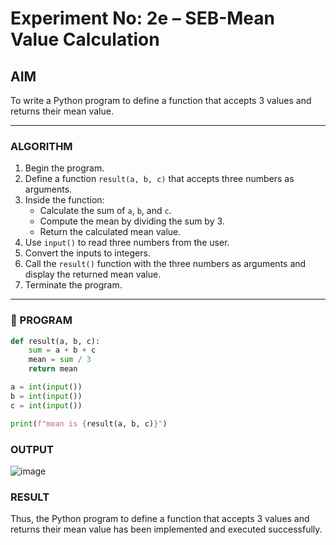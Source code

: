 # Experiment No: 2e – SEB-Mean Value Calculation

## AIM  
To write a Python program to define a function that accepts 3 values and returns their mean value.

---

### ALGORITHM  
1. Begin the program.  
2. Define a function `result(a, b, c)` that accepts three numbers as arguments.
3. Inside the function:
   - Calculate the sum of `a`, `b`, and `c`.
   - Compute the mean by dividing the sum by 3.
   - Return the calculated mean value.
4. Use `input()` to read three numbers from the user.
5. Convert the inputs to integers.
6. Call the `result()` function with the three numbers as arguments and display the returned mean value.
7. Terminate the program.

---

### 🧾 PROGRAM

```python
def result(a, b, c):
    sum = a + b + c
    mean = sum / 3
    return mean

a = int(input())
b = int(input())
c = int(input())

print(f"mean is {result(a, b, c)}")

```
### OUTPUT
![image](https://github.com/user-attachments/assets/f4f2b95a-dde8-41bf-999d-ffa9b0db735f)

### RESULT
Thus, the Python program to define a function that accepts 3 values and returns their mean value has been implemented and executed successfully.
